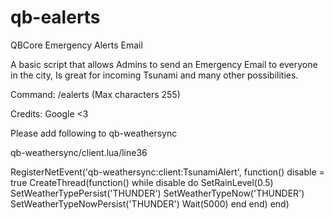 # qb-ealerts
QBCore Emergency Alerts Email

A basic script that allows Admins to send an Emergency Email to everyone in the city, Is great for incoming Tsunami and many other possibilities.

Command: /ealerts (Max characters 255)

Credits: Google <3

Please add following to qb-weathersync

qb-weathersync/client.lua/line36

RegisterNetEvent('qb-weathersync:client:TsunamiAlert', function()
	disable = true
	CreateThread(function()
		while disable do
			SetRainLevel(0.5)
			SetWeatherTypePersist('THUNDER')
			SetWeatherTypeNow('THUNDER')
			SetWeatherTypeNowPersist('THUNDER')
            Wait(5000)
		end
	end)
end)
